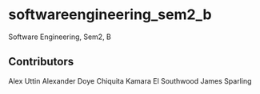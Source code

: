 # softwareengineering_sem2_b
Software Engineering, Sem2, B

## Contributors
Alex Uttin
Alexander Doye
Chiquita Kamara
El Southwood
James Sparling
